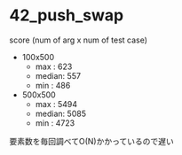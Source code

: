 # 42_push_swap

score (num of arg x num of test case)
- 100x500
  - max   : 623
  - median: 557
  - min   : 486
- 500x500
  - max   : 5494
  - median: 5085
  - min   : 4723

要素数を毎回調べてO(N)かかっているので遅い
